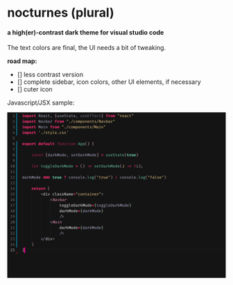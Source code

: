 # nocturnes (plural)
#### a high(er)-contrast dark theme for visual studio code

The text colors are final, the UI needs a bit of tweaking.

**road map:**

- [] less contrast version
- [] complete sidebar, icon colors, other UI elements, if necessary
- [] cuter icon

Javascript/JSX sample:

![javascript](images/javascript.png)